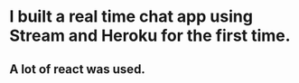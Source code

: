 # I built a real time chat app using Stream and Heroku for the first time.

## A lot of react was used.
